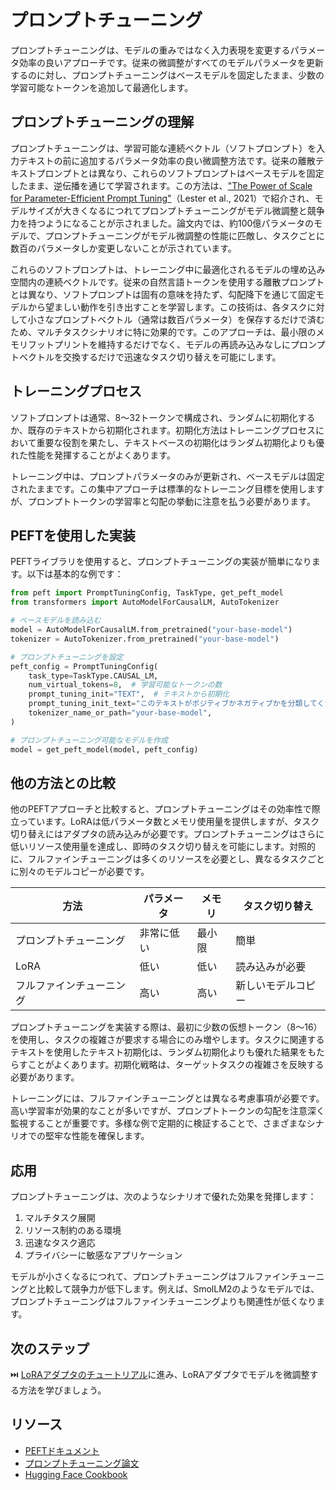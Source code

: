 # プロンプトチューニング

プロンプトチューニングは、モデルの重みではなく入力表現を変更するパラメータ効率の良いアプローチです。従来の微調整がすべてのモデルパラメータを更新するのに対し、プロンプトチューニングはベースモデルを固定したまま、少数の学習可能なトークンを追加して最適化します。

## プロンプトチューニングの理解

プロンプトチューニングは、学習可能な連続ベクトル（ソフトプロンプト）を入力テキストの前に追加するパラメータ効率の良い微調整方法です。従来の離散テキストプロンプトとは異なり、これらのソフトプロンプトはベースモデルを固定したまま、逆伝播を通じて学習されます。この方法は、["The Power of Scale for Parameter-Efficient Prompt Tuning"](https://arxiv.org/abs/2104.08691)（Lester et al., 2021）で紹介され、モデルサイズが大きくなるにつれてプロンプトチューニングがモデル微調整と競争力を持つようになることが示されました。論文内では、約100億パラメータのモデルで、プロンプトチューニングがモデル微調整の性能に匹敵し、タスクごとに数百のパラメータしか変更しないことが示されています。

これらのソフトプロンプトは、トレーニング中に最適化されるモデルの埋め込み空間内の連続ベクトルです。従来の自然言語トークンを使用する離散プロンプトとは異なり、ソフトプロンプトは固有の意味を持たず、勾配降下を通じて固定モデルから望ましい動作を引き出すことを学習します。この技術は、各タスクに対して小さなプロンプトベクトル（通常は数百パラメータ）を保存するだけで済むため、マルチタスクシナリオに特に効果的です。このアプローチは、最小限のメモリフットプリントを維持するだけでなく、モデルの再読み込みなしにプロンプトベクトルを交換するだけで迅速なタスク切り替えを可能にします。

## トレーニングプロセス

ソフトプロンプトは通常、8〜32トークンで構成され、ランダムに初期化するか、既存のテキストから初期化されます。初期化方法はトレーニングプロセスにおいて重要な役割を果たし、テキストベースの初期化はランダム初期化よりも優れた性能を発揮することがよくあります。

トレーニング中は、プロンプトパラメータのみが更新され、ベースモデルは固定されたままです。この集中アプローチは標準的なトレーニング目標を使用しますが、プロンプトトークンの学習率と勾配の挙動に注意を払う必要があります。

## PEFTを使用した実装

PEFTライブラリを使用すると、プロンプトチューニングの実装が簡単になります。以下は基本的な例です：

```python
from peft import PromptTuningConfig, TaskType, get_peft_model
from transformers import AutoModelForCausalLM, AutoTokenizer

# ベースモデルを読み込む
model = AutoModelForCausalLM.from_pretrained("your-base-model")
tokenizer = AutoTokenizer.from_pretrained("your-base-model")

# プロンプトチューニングを設定
peft_config = PromptTuningConfig(
    task_type=TaskType.CAUSAL_LM,
    num_virtual_tokens=8,  # 学習可能なトークンの数
    prompt_tuning_init="TEXT",  # テキストから初期化
    prompt_tuning_init_text="このテキストがポジティブかネガティブかを分類してください：",
    tokenizer_name_or_path="your-base-model",
)

# プロンプトチューニング可能なモデルを作成
model = get_peft_model(model, peft_config)
```

## 他の方法との比較

他のPEFTアプローチと比較すると、プロンプトチューニングはその効率性で際立っています。LoRAは低パラメータ数とメモリ使用量を提供しますが、タスク切り替えにはアダプタの読み込みが必要です。プロンプトチューニングはさらに低いリソース使用量を達成し、即時のタスク切り替えを可能にします。対照的に、フルファインチューニングは多くのリソースを必要とし、異なるタスクごとに別々のモデルコピーが必要です。

| 方法 | パラメータ | メモリ | タスク切り替え |
|--------|------------|---------|----------------|
| プロンプトチューニング | 非常に低い | 最小限 | 簡単 |
| LoRA | 低い | 低い | 読み込みが必要 |
| フルファインチューニング | 高い | 高い | 新しいモデルコピー |

プロンプトチューニングを実装する際は、最初に少数の仮想トークン（8〜16）を使用し、タスクの複雑さが要求する場合にのみ増やします。タスクに関連するテキストを使用したテキスト初期化は、ランダム初期化よりも優れた結果をもたらすことがよくあります。初期化戦略は、ターゲットタスクの複雑さを反映する必要があります。

トレーニングには、フルファインチューニングとは異なる考慮事項が必要です。高い学習率が効果的なことが多いですが、プロンプトトークンの勾配を注意深く監視することが重要です。多様な例で定期的に検証することで、さまざまなシナリオでの堅牢な性能を確保します。

## 応用

プロンプトチューニングは、次のようなシナリオで優れた効果を発揮します：

1. マルチタスク展開
2. リソース制約のある環境
3. 迅速なタスク適応
4. プライバシーに敏感なアプリケーション

モデルが小さくなるにつれて、プロンプトチューニングはフルファインチューニングと比較して競争力が低下します。例えば、SmolLM2のようなモデルでは、プロンプトチューニングはフルファインチューニングよりも関連性が低くなります。

## 次のステップ

⏭️ [LoRAアダプタのチュートリアル](./notebooks/finetune_sft_peft.ipynb)に進み、LoRAアダプタでモデルを微調整する方法を学びましょう。

## リソース
- [PEFTドキュメント](https://huggingface.co/docs/peft)
- [プロンプトチューニング論文](https://arxiv.org/abs/2104.08691)
- [Hugging Face Cookbook](https://huggingface.co/learn/cookbook/prompt_tuning_peft)
